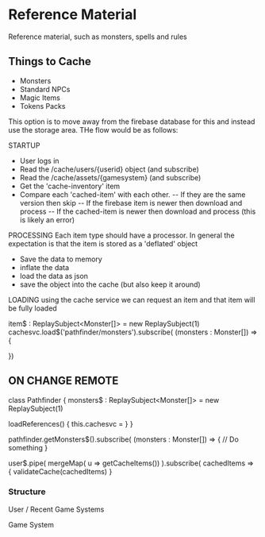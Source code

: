 # Reference Material

Reference material, such as monsters, spells and rules

## Things to Cache
- Monsters
- Standard NPCs
- Magic Items
- Tokens Packs



This option is to move away from the firebase database for this and instead use the storage area. THe flow would be as follows:

STARTUP
- User logs in
- Read the /cache/users/{userid} object (and subscribe)
- Read the /cache/assets/{gamesystem} (and subscribe)
- Get the 'cache-inventory' item 
- Compare each 'cached-item' with each other.
-- If they are the same version then skip
-- If the firebase item is newer then download and process
-- If the cached-item is newer then download and process (this is likely an error)

PROCESSING
Each item type should have a processor. In general the expectation is that the item is stored as a 'deflated' object
- Save the data to memory
- inflate the data
- load the data as json
- save the object into the cache (but also keep it around)

LOADING
using the cache service we can request an item and that item will be fully loaded

item$ : ReplaySubject<Monster[]> = new ReplaySubject(1)
cachesvc.load$('pathfinder/monsters').subscribe( (monsters : Monster[]) => {
  
})

ON CHANGE REMOTE
-



class Pathfinder {
  monsters$ : ReplaySubject<Monster[]> = new ReplaySubject(1)

  loadReferences()  {
    this.cachesvc = 
  }
}

pathfinder.getMonsters$().subscribe( (monsters : Monster[]) => {
  // Do something
}


user$.pipe(
  mergeMap( u => getCacheItems())
).subscribe( cachedItems => {
  validateCache(cachedItems)
}


### Structure
User / Recent Game Systems 

Game System
